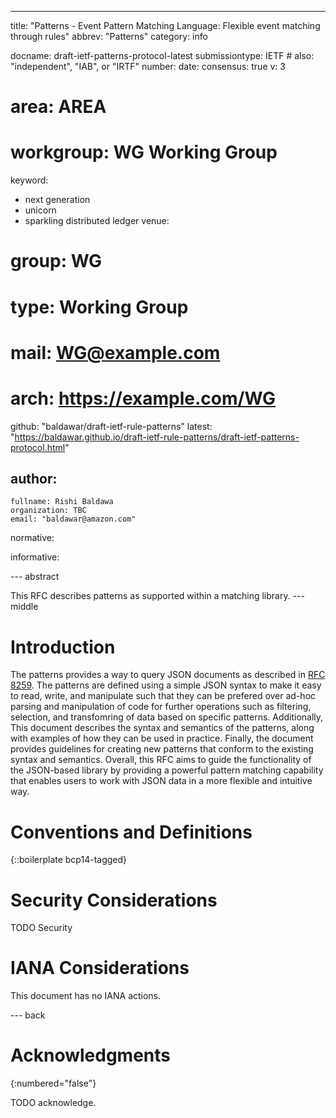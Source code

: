 ---
title: "Patterns - Event Pattern Matching Language: Flexible event matching through rules"
abbrev: "Patterns"
category: info

docname: draft-ietf-patterns-protocol-latest
submissiontype: IETF  # also: "independent", "IAB", or "IRTF"
number:
date:
consensus: true
v: 3
# area: AREA
# workgroup: WG Working Group
keyword:
 - next generation
 - unicorn
 - sparkling distributed ledger
venue:
#  group: WG
#  type: Working Group
#  mail: WG@example.com
#  arch: https://example.com/WG
  github: "baldawar/draft-ietf-rule-patterns"
  latest: "https://baldawar.github.io/draft-ietf-rule-patterns/draft-ietf-patterns-protocol.html"

author:
 -
    fullname: Rishi Baldawa
    organization: TBC
    email: "baldawar@amazon.com"

normative:

informative:


--- abstract

This RFC describes patterns as supported within a matching library. 
--- middle

# Introduction

The patterns provides a way to query JSON documents as described in [RFC 8259](https://www.rfc-editor.org/rfc/rfc8259.html). The patterns are defined using a simple JSON syntax to make it easy to read, write, and manipulate such that they can be prefered over ad-hoc parsing and manipulation of code for further operations such as filtering, selection, and transfomring of data based on specific patterns. Additionally, This document describes the syntax and semantics of the patterns, along with examples of how they can be used in practice. Finally, the document provides guidelines for creating new patterns that conform to the existing syntax and semantics. Overall, this RFC aims to guide the functionality of the JSON-based library by providing a powerful pattern matching capability that enables users to work with JSON data in a more flexible and intuitive way.


# Conventions and Definitions

{::boilerplate bcp14-tagged}


# Security Considerations

TODO Security


# IANA Considerations

This document has no IANA actions.


--- back

# Acknowledgments
{:numbered="false"}

TODO acknowledge.
